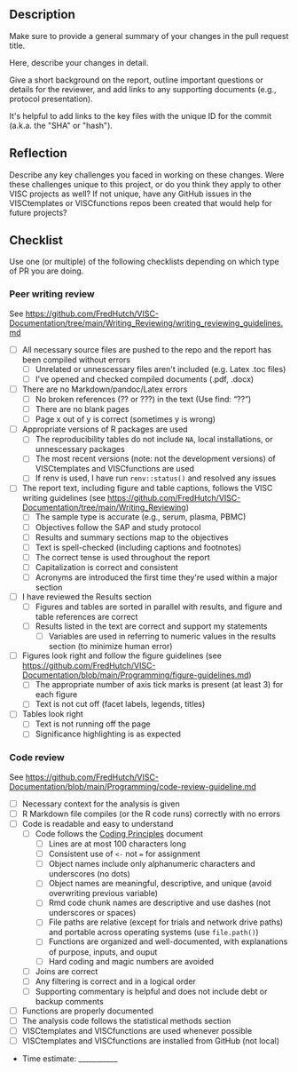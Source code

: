 ## Description

Make sure to provide a general summary of your changes in the pull request title.

Here, describe your changes in detail. 

Give a short background on the report, outline important questions or details for the reviewer, and add links to any supporting documents (e.g., protocol presentation). 

It's helpful to add links to the key files with the unique ID for the commit (a.k.a. the "SHA" or "hash").

## Reflection

Describe any key challenges you faced in working on these changes. Were these challenges unique to this project, or do you think they apply to other VISC projects as well? If not unique, have any GitHub issues in the VISCtemplates or VISCfunctions repos been created that would help for future projects?

## Checklist

Use one (or multiple) of the following checklists depending on which type of PR you are doing.

### Peer writing review

See https://github.com/FredHutch/VISC-Documentation/tree/main/Writing_Reviewing/writing_reviewing_guidelines.md

- [ ] All necessary source files are pushed to the repo and the report has been compiled without errors
    - [ ] Unrelated or unnescessary files aren't included (e.g. Latex .toc files)
    - [ ] I've opened and checked compiled documents (.pdf, .docx)

- [ ] There are no Markdown/pandoc/Latex errors 
    - [ ] No broken references (?? or ???) in the text (Use find: “??”)
    - [ ] There are no blank pages 
    - [ ] Page x out of y is correct (sometimes y is wrong)
     
- [ ] Appropriate versions of R packages are used
    - [ ] The reproducibility tables do not include `NA`, local installations, or unnescessary packages
    - [ ] The most recent versions (note: not the development versions) of VISCtemplates and VISCfunctions are used
    - [ ] If renv is used, I have run `renv::status()` and resolved any issues
     
- [ ] The report text, including figure and table captions, follows the VISC writing guidelines (see https://github.com/FredHutch/VISC-Documentation/tree/main/Writing_Reviewing)
    - [ ] The sample type is accurate (e.g., serum, plasma, PBMC)
    - [ ] Objectives follow the SAP and study protocol
    - [ ] Results and summary sections map to the objectives
    - [ ] Text is spell-checked (including captions and footnotes)
    - [ ] The correct tense is used throughout the report
    - [ ] Capitalization is correct and consistent
    - [ ] Acronyms are introduced the first time they're used within a major section

- [ ] I have reviewed the Results section
    - [ ] Figures and tables are sorted in parallel with results, and figure and table references are correct
    - [ ] Results listed in the text are correct and support my statements
        - [ ] Variables are used in referring to numeric values in the results section (to minimize human error)
         
- [ ] Figures look right and follow the figure guidelines (see https://github.com/FredHutch/VISC-Documentation/blob/main/Programming/figure-guidelines.md)
    - [ ] The appropriate number of axis tick marks is present (at least 3) for each figure
    - [ ] Text is not cut off (facet labels, legends, titles)

- [ ] Tables look right
    - [ ] Text is not running off the page
    - [ ] Significance highlighting is as expected

### Code review

See https://github.com/FredHutch/VISC-Documentation/blob/main/Programming/code-review-guideline.md

- [ ]  Necessary context for the analysis is given
- [ ]  R Markdown file compiles (or the R code runs) correctly with no errors
- [ ]  Code is readable and easy to understand
    - [ ]  Code follows the [Coding Principles](https://github.com/FredHutch/VISC-Documentation/blob/main/Programming/Coding-Principles.md) document
        - [ ] Lines are at most 100 characters long
        - [ ] Consistent use of `<-` not `=` for assignment
        - [ ] Object names include only alphanumeric characters and underscores (no dots)
        - [ ] Object names are meaningful, descriptive, and unique (avoid overwriting previous variable)
        - [ ] Rmd code chunk names are descriptive and use dashes (not underscores or spaces)
        - [ ] File paths are relative (except for trials and network drive paths) and portable across operating systems (use `file.path()`)
        - [ ] Functions are organized and well-documented, with explanations of purpose, inputs, and ouput
        - [ ] Hard coding and magic numbers are avoided
    - [ ]  Joins are correct
    - [ ]  Any filtering is correct and in a logical order
    - [ ]  Supporting commentary is helpful and does not include debt or backup comments
- [ ]  Functions are properly documented
- [ ]  The analysis code follows the statistical methods section
- [ ]  VISCtemplates and VISCfunctions are used whenever possible
- [ ]  VISCtemplates and VISCfunctions are installed from GitHub (not local)
- Time estimate: ___________
